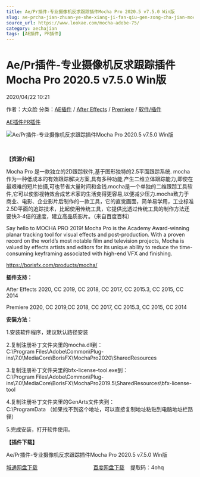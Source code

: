 ```yaml
---
title: Ae/Pr插件-专业摄像机反求跟踪插件Mocha Pro 2020.5 v7.5.0 Win版
slug: ae-prcha-jian-zhuan-ye-she-xiang-ji-fan-qiu-gen-zong-cha-jian-mocha-pro-2020-5-v7-5-0-winban
source_url: https://www.lookae.com/mocha-adobe-75/
category: aechajian
tags: [AE插件, PR插件]
---
```

# Ae/Pr插件-专业摄像机反求跟踪插件Mocha Pro 2020.5 v7.5.0 Win版

2020/04/22 10:21

作者：大众脸
分类：[AE插件](https://www.lookae.com/after-effects/aechajian/) / [After Effects](https://www.lookae.com/after-effects/) / [Premiere](https://www.lookae.com/qitarjcj/premierezy/) / [软件/插件](https://www.lookae.com/qitarjcj/)

[AE插件](https://www.lookae.com/tag/ae%e6%8f%92%e4%bb%b6/)[PR插件](https://www.lookae.com/tag/pr%e6%8f%92%e4%bb%b6/)

![Ae/Pr插件-专业摄像机反求跟踪插件Mocha Pro 2020.5 v7.5.0 Win版](https://www.lookae.com/wp-content/uploads/2019/10/mocha-2020.jpg "Ae/Pr插件-专业摄像机反求跟踪插件Mocha Pro 2020.5 v7.5.0 Win版-LookAE.com")

﻿

**【资源介绍】**

Mocha Pro 是一款独立的2D跟踪软件,基于图形独特的2.5平面跟踪系统. mocha 作为一种低成本的有效跟踪解决方案,具有多种功能,产生二维立体跟踪能力,即使在最艰难的短片拍摄,可也节省大量时间和金钱.mocha是一个单独的二维跟踪工具软件,它可以使影视特效合成艺术家的生活变得更容易,以便减少压力.mocha致力于商业、电影、企业影片后制作的一款工具，它的直觉画面，简单易学用，工业标准2.5D平面的追踪技术，比起使用传统工具，它提供比透过传统工具的制作方法还要快3-4倍的速度，建立高品质影片。（来自百度百科）

Say hello to MOCHA PRO 2019! Mocha Pro is the Academy Award-winning planar tracking tool for visual effects and post-production. With a proven record on the world’s most notable film and television projects, Mocha is valued by effects artists and editors for its unique ability to reduce the time-consuming keyframing associated with high-end VFX and finishing.

https://borisfx.com/products/mocha/

**插件支持：**

After Effects 2020, CC 2019, CC 2018, CC 2017, CC 2015.3, CC 2015, CC 2014

Premiere 2020, CC 2019,CC 2018, CC 2017, CC 2015.3, CC 2015, CC 2014

**安装方法：**

1.安装软件程序，建议默认路径安装

2.复制注册补丁文件夹里的mocha.dll到：  
C:\Program Files\Adobe\Common\Plug-ins\7.0\MediaCore\BorisFX\MochaPro2020\SharedResources

3.复制注册补丁文件夹里的bfx-license-tool.exe到：  
C:\Program Files\Adobe\Common\Plug-ins\7.0\MediaCore\BorisFX\MochaPro2019.5\SharedResources\bfx-license-tool

4.复制注册补丁文件夹里的GenArts文件夹到：  
C:\ProgramData （如果找不到这个地址，可以直接复制地址粘贴到电脑地址栏路径）

5.完成安装，打开软件使用。

**【插件下载】**

Ae/Pr插件-专业摄像机反求跟踪插件Mocha Pro 2020.5 v7.5.0 Win版

[城通网盘下载](https://72k.us/file/680462-438838519)                                      [百度网盘下载](https://pan.baidu.com/s/1sS3J8jRUzioRJ6PZ_hYeYg)    提取码：4ohq
